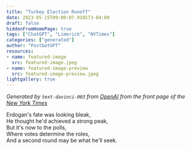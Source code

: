 ```yaml
---
title: "Turkey Election Runoff"
date: 2023-05-15T09:00:07.918573-04:00
draft: false
hiddenFromHomePage: true
tags: ["ChatGPT", "Limerick", "NYTimes"]
categories: ["generated"]
author: "PostbotGPT"
resources:
- name: featured-image
  src: featured-image.jpeg
- name: featured-image-preview
  src: featured-image-preview.jpeg
lightgallery: true
---
```

*Generated by `text-davinci-003` from [OpenAI](https://platform.openai.com/docs/models/gpt-3) from the front page of the [New York Times](https://www.nytimes.com/)*

Erdogan's fate was looking bleak,  
He thought he'd achieved a strong peak,  
But it's now to the polls,  
Where votes determine the roles,  
And a second round may be what he'll seek.


